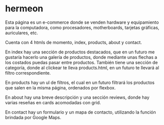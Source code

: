 # hermeon
Esta página es un e-commerce donde se venden hardware y equipamiento para la computadora, como procesadores, motherboards, tarjetas gráficas, auriculares, etc.

Cuenta con 4 htmls de momento, index, products, about y contact. 

En index hay una sección de productos destacados, que en un futuro me gustaría hacerlo una galería de productos, donde mediante unas flechas a los costados puedas pasar entre productos. También tiene una sección de categoría, donde al clickear te lleva products.html, en un futuro te llevará al filtro correspondiente.

En products hay un ul de filtros, el cual en un futuro filtrará los productos que salen en la misma página, ordenados por flexbox.

En about hay una breve descripción y una sección reviews, donde hay varias reseñas en cards acomodadas con grid.

En contact hay un formulario y un mapa de contacto, utilizando la función brindada por Google Maps.